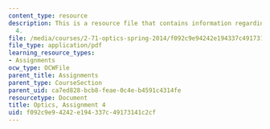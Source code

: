 ```yaml
---
content_type: resource
description: This is a resource file that contains information regarding optics, assignment
  4.
file: /media/courses/2-71-optics-spring-2014/f092c9e94242e194337c49173141c2cf_MIT2_71S14_HW_4.pdf
file_type: application/pdf
learning_resource_types:
- Assignments
ocw_type: OCWFile
parent_title: Assignments
parent_type: CourseSection
parent_uid: ca7ed828-bcb8-feae-0c4e-b4591c4314fe
resourcetype: Document
title: Optics, Assignment 4
uid: f092c9e9-4242-e194-337c-49173141c2cf
---
```

